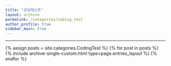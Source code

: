 ```yaml
---
title: "코딩테스트"
layout: archive
permalink: /categories/coding_test
author_profile: true
sidebar_main: true
---
```


<!-- 공백이 포함되어 있는 카테고리 이름의 경우 site.categories['a b c'] 이런식으로! -->

***

{% assign posts = site.categories.CodingTest %}
{% for post in posts %} {% include archive-single-custom.html type=page.entries_layout %} {% endfor %}
